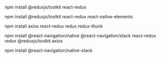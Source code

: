 npm install @reduxjs/toolkit react-redux

npm install @reduxjs/toolkit react-redux react-native-elements

npm install axios react-redux redux redux-thunk

npm install @react-navigation/native @react-navigation/stack react-redux redux @reduxjs/toolkit axios

npm install @react-navigation/native-stack
